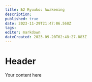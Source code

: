 ```yaml
---
title: №2 Ryuuko: Awakening
description: 
published: true
date: 2023-11-29T21:47:06.568Z
tags: 
editor: markdown
dateCreated: 2023-09-20T02:48:27.883Z
---
```


# Header
Your content here